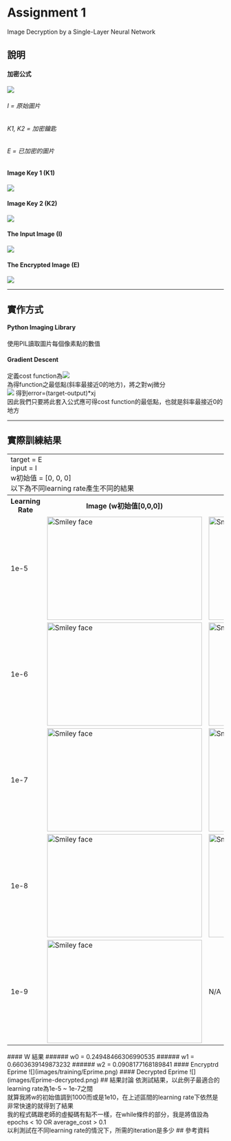# Assignment 1
Image Decryption by a Single-Layer Neural Network
## 說明
#### 加密公式
![](images/formula.png)</br>
###### I = 原始圖片</br>
###### K1, K2 = 加密鑰匙</br>
###### E = 已加密的圖片</br>

#### Image Key 1 (K1)
![](images/training/Key1.png)
#### Image Key 2 (K2)
![](images/training/Key2.png)
#### The Input Image (I)
![](images/training/I.png)
#### The Encrypted Image (E)
![](images/training/E.png)
***
## 實作方式
#### Python Imaging Library
  使用PIL讀取圖片每個像素點的數值</br>
#### Gradient Descent
  定義cost function為![](images/formula-2.png)</br>
  為得function之最低點(斜率最接近0的地方)，將之對wj微分</br>
  ![](images/formulas.png)
  得到error=(target-output)\*xj</br>
  因此我們只要將此套入公式應可得cost function的最低點，也就是斜率最接近0的地方</br>
***
## 實際訓練結果

<table class="text-center">
  <tr>
    <td colspan="3">
      target = E</br>
      input = I</br>
      w初始值 = [0, 0, 0]</br>
      以下為不同learning rate產生不同的結果
    </td>
  </tr>
  <tr>
    <th>Learning Rate</th>
    <th>Image (w初始值[0,0,0])</th>
    <th>Image (w初始值[1e3,1e3,1e3])</th>
  </tr>
  <tr>
    <td>1e-5</td>
    <td><img src="images/init=0/Figure_1.png" alt="Smiley face" height="240" width="360"></td>
    <td><img src="images/init=1e3/Figure_1.png" alt="Smiley face" height="240" width="360"></td>
  </tr>
  <tr>
    <td>1e-6</td>
    <td><img src="images/init=0/Figure_1-1.png" alt="Smiley face" height="240" width="360"></td>
    <td><img src="images/init=1e3/Figure_1-1.png" alt="Smiley face" height="240" width="360"></td>
  </tr>
  <tr>
    <td>1e-7</td>
    <td><img src="images/init=0/Figure_1-2.png" alt="Smiley face" height="240" width="360"></td>
    <td><img src="images/init=1e3/Figure_1-2.png" alt="Smiley face" height="240" width="360"></td>
  </tr>
  <tr>
    <td>1e-8</td>
    <td><img src="images/init=0/Figure_1-3.png" alt="Smiley face" height="240" width="360"></td>
    <td><img src="images/init=1e3/Figure_1-3.png" alt="Smiley face" height="240" width="360"></td>
  </tr>
  <tr>
    <td>1e-9</td>
    <td><img src="images/init=0/Figure_1-4.png" alt="Smiley face" height="240" width="360"></td>
    <td>N/A</td>
  </tr>
</table>
#### W 結果
###### w0 = 0.24948466306990535
###### w1 = 0.6603639149873232
###### w2 = 0.0908177168189841
#### Encryptrd Eprime
![](images/training/Eprime.png)
#### Decrypted Eprime
![](images/Eprime-decrypted.png)
<table>
## 結果討論
依測試結果，以此例子最適合的learning rate為1e-5 ~ 1e-7之間</br>
就算我將w的初始值調到1000而或是1e10，在上述區間的learning rate下依然是非常快速的就得到了結果</br>
我的程式碼跟老師的虛擬碼有點不一樣，在while條件的部分，我是將值設為 epochs < 10 OR average_cost > 0.1 </br>
以利測試在不同learning rate的情況下，所需的iteration是多少
## 參考資料
<http://sebastianraschka.com/Articles/2015_singlelayer_neurons.html>
